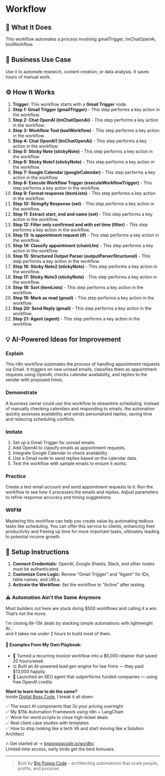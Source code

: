 # Workflow

## 🚀 What It Does
This workflow automates a process involving gmailTrigger, lmChatOpenAi, toolWorkflow.

## 💼 Business Use Case
Use it to automate research, content creation, or data analysis. It saves hours of manual work.

## ⚙️ How It Works
1.  **Trigger:** This workflow starts with a **Gmail Trigger** node.
2. **Step 1: Gmail Trigger (gmailTrigger)** - This step performs a key action in the workflow.
3. **Step 2: Chat OpenAI (lmChatOpenAi)** - This step performs a key action in the workflow.
4. **Step 3: Workflow Tool (toolWorkflow)** - This step performs a key action in the workflow.
5. **Step 4: Chat OpenAI1 (lmChatOpenAi)** - This step performs a key action in the workflow.
6. **Step 5: Sticky Note (stickyNote)** - This step performs a key action in the workflow.
7. **Step 6: Sticky Note1 (stickyNote)** - This step performs a key action in the workflow.
8. **Step 7: Google Calendar (googleCalendar)** - This step performs a key action in the workflow.
9. **Step 8: Execute Workflow Trigger (executeWorkflowTrigger)** - This step performs a key action in the workflow.
10. **Step 9: Format response (itemLists)** - This step performs a key action in the workflow.
11. **Step 10: Stringify Response (set)** - This step performs a key action in the workflow.
12. **Step 11: Extract start, end and name (set)** - This step performs a key action in the workflow.
13. **Step 12: Filter only confirmed and with set time (filter)** - This step performs a key action in the workflow.
14. **Step 13: Is appointment request (if)** - This step performs a key action in the workflow.
15. **Step 14: Classify appointment (chainLlm)** - This step performs a key action in the workflow.
16. **Step 15: Structured Output Parser (outputParserStructured)** - This step performs a key action in the workflow.
17. **Step 16: Sticky Note2 (stickyNote)** - This step performs a key action in the workflow.
18. **Step 17: Sticky Note3 (stickyNote)** - This step performs a key action in the workflow.
19. **Step 18: Sort (itemLists)** - This step performs a key action in the workflow.
20. **Step 19: Mark as read (gmail)** - This step performs a key action in the workflow.
21. **Step 20: Send Reply (gmail)** - This step performs a key action in the workflow.
22. **Step 21: Agent (agent)** - This step performs a key action in the workflow.

## 💡 AI-Powered Ideas for Improvement
### Explain
This n8n workflow automates the process of handling appointment requests via Gmail. It triggers on new unread emails, classifies them as appointment requests using OpenAI, checks calendar availability, and replies to the sender with proposed times.

### Demonstrate
A business owner could use this workflow to streamline scheduling. Instead of manually checking calendars and responding to emails, the automation quickly assesses availability and sends personalized replies, saving time and reducing scheduling conflicts.

### Imitate
1. Set up a Gmail Trigger for unread emails.
2. Add OpenAI to classify emails as appointment requests.
3. Integrate Google Calendar to check availability.
4. Use a Gmail node to send replies based on the calendar data.
5. Test the workflow with sample emails to ensure it works.

### Practice
Create a test email account and send appointment requests to it. Run the workflow to see how it processes the emails and replies. Adjust parameters to refine response accuracy and timing suggestions.

### WIIFM
Mastering this workflow can help you create value by automating tedious tasks like scheduling. You can offer this service to clients, enhancing their productivity and freeing up time for more important tasks, ultimately leading to potential income growth.

## 🔧 Setup Instructions
1. **Connect Credentials:** OpenAI, Google Sheets, Slack, and other nodes must be authenticated.
2. **Customize Core Logic:** Review "Gmail Trigger" and "Agent" for IDs, table names, and URLs.
3. **Activate the Workflow:** Set the workflow to "Active" after testing.

### ⚠️ Automation Ain’t the Same Anymore

Most builders out here are stuck doing $500 workflows and calling it a win.  
That’s not the move.  

I'm closing $6k–$13k deals by stacking simple automations with lightweight AI...  
and it takes me under 2 hours to build most of them.

#### 🧠 Examples From My Own Playbook:
- 🔁 Turned a recurring invoice workflow into a $6,000 retainer that saved 20 hours/week  
- ⚖️ Built an AI-powered lead gen engine for law firms — they paid $13,000 happily  
- 🚀 Launched an SEO agent that outperforms funded companies — using free OpenAI credits  

**Want to learn how to do the same?**  
Inside [Digital Boss Code](https://bigpoppacode.io/go/dbc), I break it all down:

✅ The exact AI components that 3x your pricing overnight  
✅ My $15k Automation Framework using n8n + LangChain  
✅ Word-for-word scripts to close high-ticket deals  
✅ Real client case studies with templates  
✅ How to stop looking like a tech VA and start moving like a Solution Architect  

🔥 Get started at → [bigpoppacode.io/go/dbc](https://bigpoppacode.io/go/dbc)  
Limited time access, early birds get the best bonuses.

---
> Built by [Big Poppa Code](https://bigpoppacode.io) – architecting automations that scale people, profits, and purpose.
